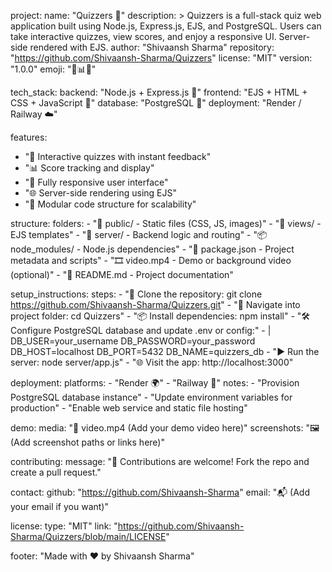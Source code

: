 project:
  name: "Quizzers 🎯"
  description: >
    Quizzers is a full-stack quiz web application built using Node.js, Express.js, EJS, and PostgreSQL. 
    Users can take interactive quizzes, view scores, and enjoy a responsive UI. Server-side rendered with EJS.
  author: "Shivaansh Sharma"
  repository: "https://github.com/Shivaansh-Sharma/Quizzers"
  license: "MIT"
  version: "1.0.0"
  emoji: "🧠📊💡"

tech_stack:
  backend: "Node.js + Express.js 🚀"
  frontend: "EJS + HTML + CSS + JavaScript 🎨"
  database: "PostgreSQL 🐘"
  deployment: "Render / Railway ☁️"

features:
  - "🎯 Interactive quizzes with instant feedback"
  - "📊 Score tracking and display"
  - "📱 Fully responsive user interface"
  - "🌐 Server-side rendering using EJS"
  - "🧩 Modular code structure for scalability"

structure:
  folders:
    - "📂 public/ - Static files (CSS, JS, images)"
    - "📂 views/ - EJS templates"
    - "📂 server/ - Backend logic and routing"
    - "📦 node_modules/ - Node.js dependencies"
    - "📄 package.json - Project metadata and scripts"
    - "🎞️ video.mp4 - Demo or background video (optional)"
    - "📘 README.md - Project documentation"

setup_instructions:
  steps:
    - "🔁 Clone the repository: git clone https://github.com/Shivaansh-Sharma/Quizzers.git"
    - "📂 Navigate into project folder: cd Quizzers"
    - "📦 Install dependencies: npm install"
    - "🛠️ Configure PostgreSQL database and update .env or config:"
    - |
      DB_USER=your_username
      DB_PASSWORD=your_password
      DB_HOST=localhost
      DB_PORT=5432
      DB_NAME=quizzers_db
    - "▶️ Run the server: node server/app.js"
    - "🌐 Visit the app: http://localhost:3000"

deployment:
  platforms:
    - "Render 🌍"
    - "Railway 🚆"
  notes:
    - "Provision PostgreSQL database instance"
    - "Update environment variables for production"
    - "Enable web service and static file hosting"

demo:
  media: "🎥 video.mp4 (Add your demo video here)"
  screenshots: "🖼️ (Add screenshot paths or links here)"

contributing:
  message: "🤝 Contributions are welcome! Fork the repo and create a pull request."

contact:
  github: "https://github.com/Shivaansh-Sharma"
  email: "📬 (Add your email if you want)"

license:
  type: "MIT"
  link: "https://github.com/Shivaansh-Sharma/Quizzers/blob/main/LICENSE"

footer: "Made with ❤️ by Shivaansh Sharma"

